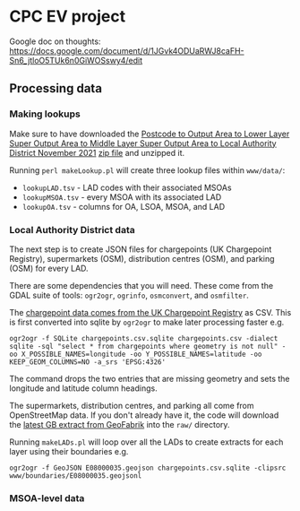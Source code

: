 # CPC EV project

Google doc on thoughts: https://docs.google.com/document/d/1JGvk4ODUaRWJ8caFH-Sn6_jtloO5TUk6n0GiWOSswy4/edit


## Processing data

### Making lookups

Make sure to have downloaded the [Postcode to Output Area to Lower Layer Super Output Area to Middle Layer Super Output Area to Local Authority District November 2021](https://geoportal.statistics.gov.uk/datasets/postcode-to-output-area-to-lower-layer-super-output-area-to-middle-layer-super-output-area-to-local-authority-district-november-2021-lookup-in-the-uk/about) [zip file](https://www.arcgis.com/sharing/rest/content/items/7db6988a695f4c75989f0dc6701d4167/data) and unzipped it.

Running `perl makeLookup.pl` will create three lookup files within `www/data/`:

  * `lookupLAD.tsv` - LAD codes with their associated MSOAs
  * `lookupMSOA.tsv` - every MSOA with its associated LAD
  * `lookupOA.tsv` - columns for OA, LSOA, MSOA, and LAD


### Local Authority District data

The next step is to create JSON files for chargepoints (UK Chargepoint Registry), supermarkets (OSM), distribution centres (OSM), and parking (OSM) for every LAD.

There are some dependencies that you will need. These come from the GDAL suite of tools: `ogr2ogr`, `ogrinfo`, `osmconvert`, and `osmfilter`.

The [chargepoint data comes from the UK Chargepoint Registry](https://chargepoints.dft.gov.uk/api/retrieve/registry/format/csv) as CSV. This is first converted into sqlite by `ogr2ogr` to make later processing faster e.g.

```
ogr2ogr -f SQLite chargepoints.csv.sqlite chargepoints.csv -dialect sqlite -sql "select * from chargepoints where geometry is not null" -oo X_POSSIBLE_NAMES=longitude -oo Y_POSSIBLE_NAMES=latitude -oo KEEP_GEOM_COLUMNS=NO -a_srs 'EPSG:4326'
```

The command drops the two entries that are missing geometry and sets the longitude and latitude column headings.

The supermarkets, distribution centres, and parking all come from OpenStreetMap data. If you don't already have it, the code will download the [latest GB extract from GeoFabrik](https://download.geofabrik.de/europe/great-britain-latest.osm.pbf) into the `raw/` directory.

Running `makeLADs.pl` will loop over all the LADs to create extracts for each layer using their boundaries e.g.

```
ogr2ogr -f GeoJSON E08000035.geojson chargepoints.csv.sqlite -clipsrc www/boundaries/E08000035.geojsonl
```

### MSOA-level data

